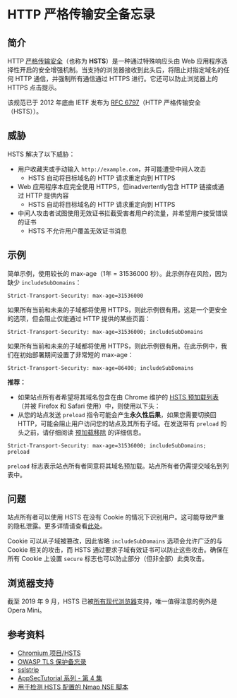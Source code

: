 # HTTP 严格传输安全备忘录

## 简介

HTTP [严格传输安全](https://developer.mozilla.org/zh-CN/docs/Web/HTTP/Headers/Strict-Transport-Security)（也称为 **HSTS**）是一种通过特殊响应头由 Web 应用程序选择性开启的安全增强机制。当支持的浏览器接收到此头后，将阻止对指定域名的任何 HTTP 通信，并强制所有通信通过 HTTPS 进行。它还可以防止浏览器上的 HTTPS 点击提示。

该规范已于 2012 年底由 IETF 发布为 [RFC 6797](http://tools.ietf.org/html/rfc6797)（HTTP 严格传输安全（HSTS））。

## 威胁

HSTS 解决了以下威胁：

- 用户收藏夹或手动输入 `http://example.com`，并可能遭受中间人攻击
    - HSTS 自动将目标域名的 HTTP 请求重定向到 HTTPS
- Web 应用程序本应完全使用 HTTPS，但inadvertently包含 HTTP 链接或通过 HTTP 提供内容
    - HSTS 自动将目标域名的 HTTP 请求重定向到 HTTPS
- 中间人攻击者试图使用无效证书拦截受害者用户的流量，并希望用户接受错误的证书
    - HSTS 不允许用户覆盖无效证书消息

## 示例

简单示例，使用较长的 max-age（1年 = 31536000 秒）。此示例存在风险，因为缺少 `includeSubDomains`：

`Strict-Transport-Security: max-age=31536000`

如果所有当前和未来的子域都将使用 HTTPS，则此示例很有用。这是一个更安全的选项，但会阻止仅能通过 HTTP 提供的某些页面：

`Strict-Transport-Security: max-age=31536000; includeSubDomains`

如果所有当前和未来的子域都将使用 HTTPS，则此示例很有用。在此示例中，我们在初始部署期间设置了非常短的 max-age：

`Strict-Transport-Security: max-age=86400; includeSubDomains`

**推荐：**

- 如果站点所有者希望将其域名包含在由 Chrome 维护的 [HSTS 预加载列表](https://hstspreload.org)（并被 Firefox 和 Safari 使用）中，则使用以下头：
- 从您的站点发送 `preload` 指令可能会产生**永久性后果**，如果您需要切换回 HTTP，可能会阻止用户访问您的站点及其所有子域。在发送带有 `preload` 的头之前，请仔细阅读 [预加载移除](https://hstspreload.org/#removal) 的详细信息。

`Strict-Transport-Security: max-age=31536000; includeSubDomains; preload`

`preload` 标志表示站点所有者同意将其域名预加载。站点所有者仍需提交域名到列表中。

## 问题

站点所有者可以使用 HSTS 在没有 Cookie 的情况下识别用户。这可能导致严重的隐私泄露。更多详情请查看[此处](http://www.leviathansecurity.com/blog/the-double-edged-sword-of-hsts-persistence-and-privacy)。

Cookie 可以从子域被篡改，因此省略 `includeSubDomains` 选项会允许广泛的与 Cookie 相关的攻击，而 HSTS 通过要求子域有效证书可以防止这些攻击。确保在所有 Cookie 上设置 `secure` 标志也可以防止部分（但非全部）此类攻击。

## 浏览器支持

截至 2019 年 9 月，HSTS 已被[所有现代浏览器](https://caniuse.com/#feat=stricttransportsecurity)支持，唯一值得注意的例外是 Opera Mini。

## 参考资料

- [Chromium 项目/HSTS](https://www.chromium.org/hsts/)
- [OWASP TLS 保护备忘录](Transport_Layer_Security_Cheat_Sheet.md)
- [sslstrip](https://github.com/moxie0/sslstrip)
- [AppSecTutorial 系列 - 第 4 集](https://www.youtube.com/watch?v=zEV3HOuM_Vw)
- [用于检测 HSTS 配置的 Nmap NSE 脚本](https://github.com/icarot/NSE_scripts/blob/master/http-hsts-verify.nse)
